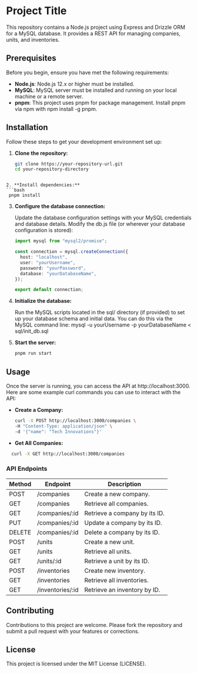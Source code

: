 # Project Title

This repository contains a Node.js project using Express and Drizzle ORM for a MySQL database. It provides a REST API for managing companies, units, and inventories.

## Prerequisites

Before you begin, ensure you have met the following requirements:

- **Node.js**: Node.js 12.x or higher must be installed.
- **MySQL**: MySQL server must be installed and running on your local machine or a remote server.
- **pnpm**: This project uses pnpm for package management. Install pnpm via npm with npm install -g pnpm.

## Installation

Follow these steps to get your development environment set up:

1. **Clone the repository:**
   ```bash
   git clone https://your-repository-url.git
   cd your-repository-directory
   ```

````

2. **Install dependencies:**
```bash
 pnpm install
````

3. **Configure the database connection:**

   Update the database configuration settings with your MySQL credentials and database details. Modify the db.js file (or wherever your database configuration is stored):

   ```typescript
   import mysql from "mysql2/promise";

   const connection = mysql.createConnection({
     host: "localhost",
     user: "yourUsername",
     password: "yourPassword",
     database: "yourDatabaseName",
   });

   export default connection;
   ```

4. **Initialize the database:**

   Run the MySQL scripts located in the sql/ directory (if provided) to set up your database schema and initial data. You can do this via the MySQL command line:
   mysql -u yourUsername -p yourDatabaseName < sql/init_db.sql

5. **Start the server:**
   ```bash
   pnpm run start
   ```

## Usage

Once the server is running, you can access the API at http://localhost:3000. Here are some example curl commands you can use to interact with the API:

- **Create a Company:**

  ```bash
  curl -X POST http://localhost:3000/companies \
  -H "Content-Type: application/json" \
  -d '{"name": "Tech Innovations"}'
  ```

- **Get All Companies:**

```bash
  curl -X GET http://localhost:3000/companies
```

### API Endpoints

| Method | Endpoint         | Description                   |
| ------ | ---------------- | ----------------------------- |
| POST   | /companies       | Create a new company.         |
| GET    | /companies       | Retrieve all companies.       |
| GET    | /companies/:id   | Retrieve a company by its ID. |
| PUT    | /companies/:id   | Update a company by its ID.   |
| DELETE | /companies/:id   | Delete a company by its ID.   |
| POST   | /units           | Create a new unit.            |
| GET    | /units           | Retrieve all units.           |
| GET    | /units/:id       | Retrieve a unit by its ID.    |
| POST   | /inventories     | Create new inventory.         |
| GET    | /inventories     | Retrieve all inventories.     |
| GET    | /inventories/:id | Retrieve an inventory by ID.  |

## Contributing

Contributions to this project are welcome. Please fork the repository and submit a pull request with your features or corrections.

## License

This project is licensed under the MIT License (LICENSE).
